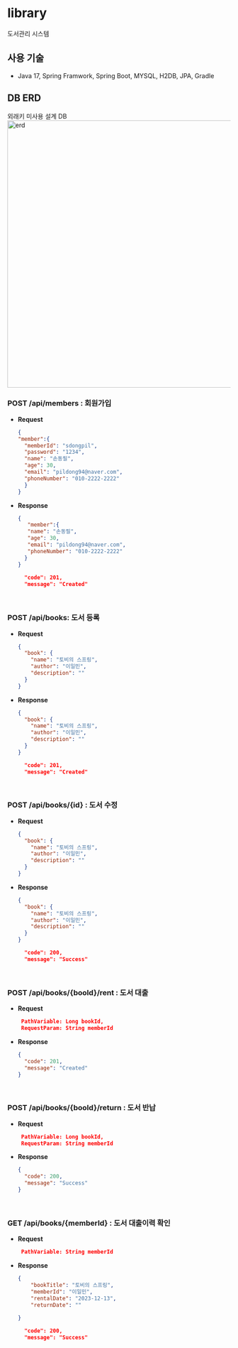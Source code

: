 # library
도서관리 시스템 

## 사용 기술
- Java 17, Spring Framwork, Spring Boot, MYSQL, H2DB, JPA, Gradle 


## DB ERD
외래키 미사용 설계 DB
<br>
<img width="602" alt="erd" src="https://github.com/MuinMusic/MuinMusic/assets/112970256/003d5f71-9f6f-4e90-9977-4f439977258b">


### POST /api/members  : 회원가입
- **Request**
  ```json
  {
  "member":{
    "memberId": "sdongpil",
    "password": "1234",
    "name": "손동필",
    "age": 30,
    "email": "pildong94@naver.com",
    "phoneNumber": "010-2222-2222"
    }
  }

- **Response**
  ```json
  { 
     "member":{
     "name": "손동필",
     "age": 30,
     "email": "pildong94@naver.com",
     "phoneNumber": "010-2222-2222"
    }
  }
    
    "code": 201,
    "message": "Created" 

<br>

### POST /api/books: 도서 등록
- **Request**
  ```json
  {
    "book": {
      "name": "토비의 스프링",
      "author": "이일민",
      "description": ""
    }
  }

- **Response**
  ```json
  {
    "book": {
      "name": "토비의 스프링",
      "author": "이일민",
      "description": ""
    }
  }

    "code": 201,
    "message": "Created" 
  
<br>

### POST /api/books/{id} : 도서 수정
- **Request**
  ```json
  {
    "book": {
      "name": "토비의 스프링",
      "author": "이일민",
      "description": ""
    }
  }

- **Response**
  ```json
  {
    "book": {
      "name": "토비의 스프링",
      "author": "이일민",
      "description": ""
    }
  }
  
    "code": 200,
    "message": "Success" 
  
<br>

### POST /api/books/{booId}/rent : 도서 대출
- **Request**
  ```json
   PathVariable: Long bookId, 
   RequestParam: String memberId

- **Response**
  ```json
  { 
    "code": 201,
    "message": "Created" 
  }
<br>

### POST /api/books/{booId}/return : 도서 반납
- **Request**
  ```json
   PathVariable: Long bookId, 
   RequestParam: String memberId

- **Response**
  ```json
  { 
    "code": 200,
    "message": "Success" 
  }
<br>

### GET /api/books/{memberId} : 도서 대출이력 확인
- **Request**
  ```json
   PathVariable: String memberId

- **Response**
  ```json
  {
      "bookTitle": "토비의 스프링",
      "memberId": "이일민",
      "rentalDate": "2023-12-13",
      "returnDate": ""
    
  }

    "code": 200,
    "message": "Success" 
  
<br>




